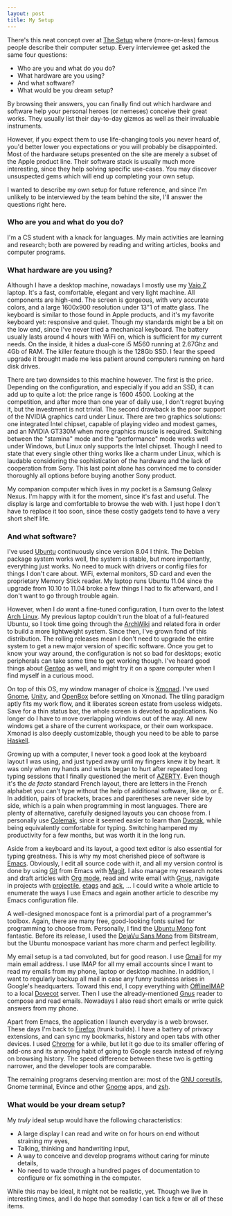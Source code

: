 ```yaml
---
layout: post
title: My Setup
---
```


There's this neat concept over at [The Setup][] where (more-or-less)
famous people describe their computer setup.  Every interviewee get
asked the same four questions:
- Who are you and what do you do?
- What hardware are you using?
- And what software?
- What would be you dream setup?

By browsing their answers, you can finally find out which hardware and
software help your personal heroes (or nemeses) conceive their great
works.  They usually list their day-to-day gizmos as well as their
invaluable instruments.

However, if you expect them to use life-changing tools you never heard
of, you'd better lower you expectations or you will probably be
disappointed.  Most of the hardware setups presented on the site are
merely a subset of the Apple product line.  Their software stack is
usually much more interesting, since they help solving specific
use-cases.  You may discover unsuspected gems which will end up
completing your own setup.

I wanted to describe my own setup for future reference, and since I'm
unlikely to be interviewed by the team behind the site, I'll answer
the questions right here.

### Who are you and what do you do?

I'm a CS student with a knack for languages.  My main activities are
learning and research; both are powered by reading and writing articles,
books and computer programs.

### What hardware are you using?

Although I have a desktop machine, nowadays I mostly use my [Vaio Z][]
laptop.  It's a fast, comfortable, elegant and very light machine.
All components are high-end.  The screen is gorgeous, with very
accurate colors, and a large 1600x900 resolution under 13"1 of matte
glass.  The keyboard is similar to those found in Apple products, and
it's my favorite keyboard yet: responsive and quiet.  Though my
standards might be a bit on the low end, since I've never tried a
mechanical keyboard.  The battery usually lasts around 4 hours with
WiFi on, which is sufficient for my current needs.  On the inside, it
hides a dual-core i5 M560 running at 2.67Ghz and 4Gb of RAM.  The
killer feature though is the 128Gb SSD.  I fear the speed upgrade it
brought made me less patient around computers running on hard disk
drives.

There are two downsides to this machine however.  The first is the
price.  Depending on the configuration, and especially if you add an
SSD, it can add up to quite a lot: the price range is $1600~$4500.
Looking at the competition, and after more than one year of daily use,
I don't regret buying it, but the investment is not trivial.  The
second drawback is the poor support of the NVIDIA graphics card under
Linux.  There are two graphics solutions: one integrated Intel
chipset, capable of playing video and modest games, and an NVIDIA
GT330M when more graphics muscle is required.  Switching between the
"stamina" mode and the "performance" mode works well under Windows,
but Linux only supports the Intel chipset.  Though I need to state
that every single other thing works like a charm under Linux, which is
laudable considering the sophistication of the hardware and the lack
of cooperation from Sony.  This last point alone has convinced me to
consider thoroughly all options before buying another Sony product.

My companion computer which lives in my pocket is a Samsung Galaxy
Nexus.  I'm happy with it for the moment, since it's fast and useful.
The display is large and comfortable to browse the web with.  I just
hope I don't have to replace it too soon, since these costly gadgets
tend to have a very short shelf life.

### And what software?

I've used [Ubuntu][] continuously since version 8.04 I think.  The
Debian package system works well, the system is stable, but more
importantly, everything just works.  No need to muck with drivers or
config files for things I don't care about.  WiFi, external monitors,
SD card and even the proprietary Memory Stick reader.  My laptop runs
Ubuntu 11.04 since the upgrade from 10.10 to 11.04 broke a few things
I had to fix afterward, and I don't want to go through trouble again.

However, when I *do* want a fine-tuned configuration, I turn over to
the latest [Arch Linux][].  My previous laptop couldn't run the bloat
of a full-featured Ubuntu, so I took time going through the
[ArchWiki][] and related fora in order to build a more lightweight
system.  Since then, I've grown fond of this distribution.  The
rolling releases mean I don't need to upgrade the entire system to get
a new major version of specific software.  Once you get to know your
way around, the configuration is not so bad for desktops; exotic
peripherals can take some time to get working though.  I've heard good
things about [Gentoo][] as well, and might try it on a spare computer
when I find myself in a curious mood.

On top of this OS, my window manager of choice is [Xmonad][].  I've
used [Gnome][], [Unity][], and [OpenBox][] before settling on Xmonad.
The tiling paradigm aptly fits my work flow, and it liberates screen
estate from useless widgets.  Save for a thin status bar, the whole
screen is devoted to applications.  No longer do I have to move
overlapping windows out of the way.  All new windows get a share of
the current workspace, or their own workspace.  Xmonad is also deeply
customizable, though you need to be able to parse [Haskell][].

Growing up with a computer, I never took a good look at the keyboard
layout I was using, and just typed away until my fingers knew it by
heart.  It was only when my hands and wrists began to hurt after
repeated long typing sessions that I finally questioned the merit of
[AZERTY][].  Even though it's the *de facto* standard French layout,
there are letters in the French alphabet you can't type without the
help of additional software, like œ, or É.  In addition, pairs of
brackets, braces and parentheses are never side by side, which is a
pain when programming in most languages.  There are plenty of
alternative, carefully designed layouts you can choose from.  I
personally use [Colemak][], since it seemed easier to learn than
[Dvorak][], while being equivalently comfortable for typing.
Switching hampered my productivity for a few months, but was worth it
in the long run.

Aside from a keyboard and its layout, a good text editor is also
essential for typing greatness.  This is why my most cherished piece
of software is [Emacs][].  Obviously, I edit all source code with it,
and all my version control is done by using [Git][] from Emacs with
[Magit][].  I also manage my research notes and draft articles with
[Org mode][], read and write email with [Gnus][], navigate in projects
with [projectile][], [etags][] and [ack][], ...  I could write a whole
article to enumerate the ways I use Emacs and again another article to
describe my Emacs configuration file.

A well-designed monospace font is a primordial part of a programmer's
toolbox.  Again, there are many free, good-looking fonts suited for
programming to choose from.  Personally, I find the [Ubuntu Mono][]
font fantastic.  Before its release, I used the [DejaVu Sans Mono][]
from Bitstream, but the Ubuntu monospace variant has more charm and
perfect legibility.

My email setup is a tad convoluted, but for good reason.  I use
[Gmail][] for my main email address.  I use IMAP for all my email
accounts since I want to read my emails from my phone, laptop or
desktop machine.  In addition, I want to regularly backup all mail in
case any funny business arises in Google's headquarters.  Toward this
end, I copy everything with [OfflineIMAP][] to a local [Dovecot][]
server.  Then I use the already-mentioned [Gnus][] reader to compose
and read emails.  Nowadays I also read short emails or write quick
answers from my phone.

Apart from Emacs, the application I launch everyday is a web browser.
These days I'm back to [Firefox][] (trunk builds).  I have a battery
of privacy extensions, and can sync my bookmarks, history and open
tabs with other devices.  I used [Chrome][] for a while, but let it go
due to its smaller offering of add-ons and its annoying habit of going
to Google search instead of relying on browsing history. The speed
difference between these two is getting narrower, and the developer
tools are comparable.

The remaining programs deserving mention are: most of the
[GNU coreutils][], Gnome terminal, Evince and other [Gnome][] apps,
and [zsh][].

### What would be your dream setup?

My *truly* ideal setup would have the following characteristics:
- A large display I can read and write on for hours on end without straining my eyes,
- Talking, thinking and handwriting input,
- A way to conceive and develop programs without caring for minute details,
- No need to wade through a hundred pages of documentation to
  configure or fix something in the computer.

While this may be ideal, it might not be realistic, yet.  Though we
live in interesting times, and I do hope that someday I can tick a few
or all of these items.

[The Setup]: http://usesthis.com/
[Vaio Z]: http://www.sony.co.uk/product/vn-z-series
[Ubuntu]: http://www.ubuntu.com/
[Arch Linux]: https://www.archlinux.org/
[ArchWiki]: http://wiki.archlinux.org/index.php/Main_Page
[Gentoo]: http://www.gentoo.org/
[Xmonad]: http://xmonad.org/
[Gnome]: http://www.gnome.org/
[Unity]: http://unity.ubuntu.com/
[OpenBox]: http://openbox.org/
[Haskell]: http://www.haskell.org/haskellwiki/Haskell
[AZERTY]: https://en.wikipedia.org/wiki/AZERTY
[Colemak]: http://colemak.com/
[Dvorak]: https://en.wikipedia.org/wiki/Dvorak_Simplified_Keyboard
[Emacs]: https://www.gnu.org/software/emacs/
[Git]: http://git-scm.com/
[Magit]: http://philjackson.github.com/magit/
[Org mode]: http://orgmode.org/
[Gnus]: http://www.gnus.org/
[projectile]: https://github.com/bbatsov/projectile
[etags]: http://ctags.sourceforge.net/
[ack]: http://betterthangrep.com/
[Ubuntu Mono]: http://font.ubuntu.com/
[DejaVu Sans Mono]: http://dejavu-fonts.org/wiki/Main_Page
[Gmail]: http://gmail.com/
[OfflineIMAP]: http://offlineimap.org/
[Dovecot]: http://www.dovecot.org/
[Firefox]: https://www.mozilla.org/firefox/
[Chrome]: https://www.google.com/chrome
[GNU coreutils]: https://www.gnu.org/software/coreutils/
[zsh]: http://www.zsh.org/

